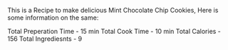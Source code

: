 This is a Recipe to make delicious Mint Chocolate Chip Cookies, Here is some information on the same:

Total Preperation Time - 15 min
Total Cook Time - 10 min
Total Calories - 156
Total Ingrediesnts - 9